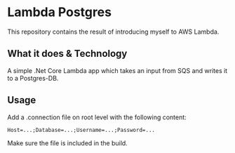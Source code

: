 # Lambda Postgres

This repository contains the result of introducing myself to AWS Lambda.

## What it does & Technology

A simple .Net Core Lambda app which takes an input from SQS and writes it to a Postgres-DB.

## Usage

Add a .connection file on root level with the following content:
```
Host=...;Database=...;Username=...;Password=...
```
Make sure the file is included in the build.